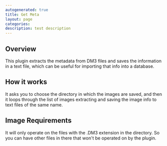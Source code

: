 ```yaml
---
autogenerated: true
title: Get Meta
layout: page
categories: 
description: test description
---
```


**Overview**
------------

This plugin extracts the metadata from DM3 files and saves the information in a text file, which can be useful for importing that info into a database.

**How it works**
----------------

It asks you to choose the directory in which the images are saved, and then it loops through the list of images extracting and saving the image info to text files of the same name.

**Image Requirements**
----------------------

It will only operate on the files with the .DM3 extension in the directory. So you can have other files in there that won't be operated on by the plugin.
